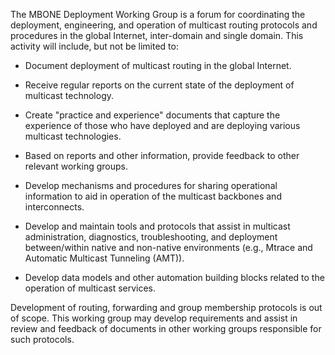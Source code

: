 The MBONE Deployment Working Group is a forum for coordinating the
deployment, engineering, and operation of multicast routing protocols 
and procedures in the global Internet, inter-domain and single domain. 
This activity will include, but not be limited to:

- Document deployment of multicast routing in the global Internet.

- Receive regular reports on the current state of the deployment of 
multicast technology.

- Create "practice and experience" documents that 
capture the experience of those who have deployed and are deploying 
various multicast technologies.

- Based on reports and other information, provide feedback to other 
relevant working groups.

- Develop mechanisms and procedures for sharing operational information 
to aid in operation of the multicast backbones and interconnects.

- Develop and maintain tools and protocols that assist in multicast administration, 
diagnostics, troubleshooting, and deployment between/within native and 
non-native environments (e.g., Mtrace and Automatic Multicast Tunneling (AMT)).

- Develop data models and other automation building blocks related
  to the operation of multicast services.
  
Development of routing, forwarding and group membership protocols is out of scope. 
This working group may develop requirements and assist in review and 
feedback of documents in other working groups responsible for such 
protocols.
